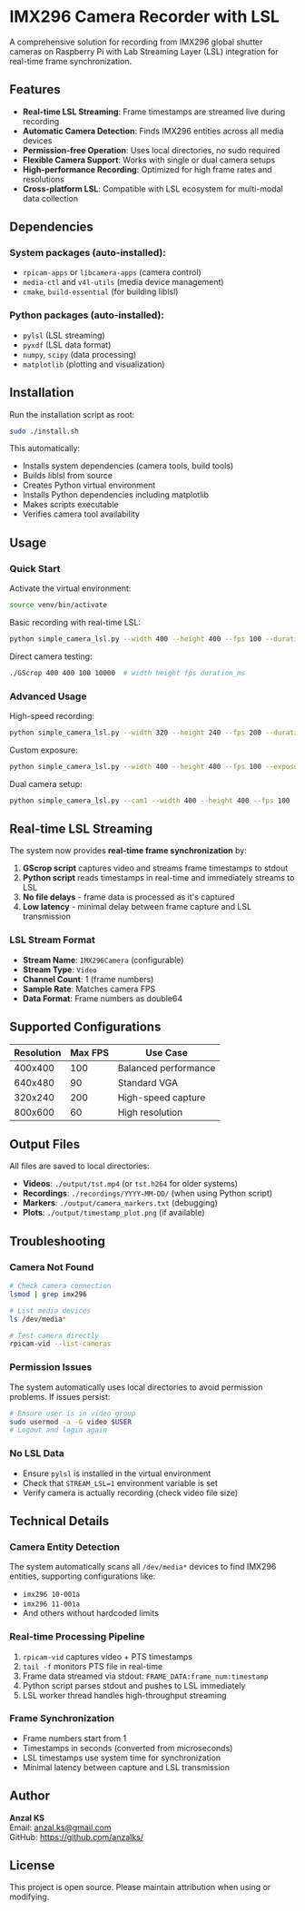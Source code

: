 # IMX296 Camera Recorder with LSL

A comprehensive solution for recording from IMX296 global shutter cameras on Raspberry Pi with Lab Streaming Layer (LSL) integration for real-time frame synchronization.

## Features

- **Real-time LSL Streaming**: Frame timestamps are streamed live during recording
- **Automatic Camera Detection**: Finds IMX296 entities across all media devices
- **Permission-free Operation**: Uses local directories, no sudo required
- **Flexible Camera Support**: Works with single or dual camera setups
- **High-performance Recording**: Optimized for high frame rates and resolutions
- **Cross-platform LSL**: Compatible with LSL ecosystem for multi-modal data collection

## Dependencies

### System packages (auto-installed):
- `rpicam-apps` or `libcamera-apps` (camera control)
- `media-ctl` and `v4l-utils` (media device management)
- `cmake`, `build-essential` (for building liblsl)

### Python packages (auto-installed):
- `pylsl` (LSL streaming)
- `pyxdf` (LSL data format)
- `numpy`, `scipy` (data processing)
- `matplotlib` (plotting and visualization)

## Installation

Run the installation script as root:

```bash
sudo ./install.sh
```

This automatically:
- Installs system dependencies (camera tools, build tools)
- Builds liblsl from source
- Creates Python virtual environment
- Installs Python dependencies including matplotlib
- Makes scripts executable
- Verifies camera tool availability

## Usage

### Quick Start

Activate the virtual environment:
```bash
source venv/bin/activate
```

Basic recording with real-time LSL:
```bash
python simple_camera_lsl.py --width 400 --height 400 --fps 100 --duration 30
```

Direct camera testing:
```bash
./GScrop 400 400 100 10000  # width height fps duration_ms
```

### Advanced Usage

High-speed recording:
```bash
python simple_camera_lsl.py --width 320 --height 240 --fps 200 --duration 15
```

Custom exposure:
```bash
python simple_camera_lsl.py --width 400 --height 400 --fps 100 --exposure 5000 --duration 30
```

Dual camera setup:
```bash
python simple_camera_lsl.py --cam1 --width 400 --height 400 --fps 100
```

## Real-time LSL Streaming

The system now provides **real-time frame synchronization** by:

1. **GScrop script** captures video and streams frame timestamps to stdout
2. **Python script** reads timestamps in real-time and immediately streams to LSL
3. **No file delays** - frame data is processed as it's captured
4. **Low latency** - minimal delay between frame capture and LSL transmission

### LSL Stream Format

- **Stream Name**: `IMX296Camera` (configurable)
- **Stream Type**: `Video`
- **Channel Count**: 1 (frame numbers)
- **Sample Rate**: Matches camera FPS
- **Data Format**: Frame numbers as double64

## Supported Configurations

| Resolution | Max FPS | Use Case |
|------------|---------|----------|
| 400x400    | 100     | Balanced performance |
| 640x480    | 90      | Standard VGA |
| 320x240    | 200     | High-speed capture |
| 800x600    | 60      | High resolution |

## Output Files

All files are saved to local directories:

- **Videos**: `./output/tst.mp4` (or `tst.h264` for older systems)
- **Recordings**: `./recordings/YYYY-MM-DD/` (when using Python script)
- **Markers**: `./output/camera_markers.txt` (debugging)
- **Plots**: `./output/timestamp_plot.png` (if available)

## Troubleshooting

### Camera Not Found
```bash
# Check camera connection
lsmod | grep imx296

# List media devices  
ls /dev/media*

# Test camera directly
rpicam-vid --list-cameras
```

### Permission Issues
The system automatically uses local directories to avoid permission problems. If issues persist:

```bash
# Ensure user is in video group
sudo usermod -a -G video $USER
# Logout and login again
```

### No LSL Data
- Ensure `pylsl` is installed in the virtual environment
- Check that `STREAM_LSL=1` environment variable is set
- Verify camera is actually recording (check video file size)

## Technical Details

### Camera Entity Detection
The system automatically scans all `/dev/media*` devices to find IMX296 entities, supporting configurations like:
- `imx296 10-001a` 
- `imx296 11-001a`
- And others without hardcoded limits

### Real-time Processing Pipeline
1. `rpicam-vid` captures video + PTS timestamps
2. `tail -f` monitors PTS file in real-time  
3. Frame data streamed via stdout: `FRAME_DATA:frame_num:timestamp`
4. Python script parses stdout and pushes to LSL immediately
5. LSL worker thread handles high-throughput streaming

### Frame Synchronization
- Frame numbers start from 1
- Timestamps in seconds (converted from microseconds)
- LSL timestamps use system time for synchronization
- Minimal latency between capture and LSL transmission

## Author

**Anzal KS**  
Email: anzal.ks@gmail.com  
GitHub: https://github.com/anzalks/

## License

This project is open source. Please maintain attribution when using or modifying. 